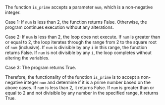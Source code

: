 The function `is_prime` accepts a parameter `num`, which is a non-negative integer. 

Case 1: If `num` is less than 2, the function returns False. Otherwise, the program continues execution without any alterations.

Case 2: If `num` is less than 2, the loop does not execute. If `num` is greater than or equal to 2, the loop iterates through the range from 2 to the square root of `num` (inclusive). If `num` is divisible by any `i` in this range, the function returns False. If `num` is not divisible by any `i`, the loop completes without altering the variables.

Case 3: The program returns True.

Therefore, the functionality of the function `is_prime` is to accept a non-negative integer `num` and determine if it is a prime number based on the above cases. If `num` is less than 2, it returns False. If `num` is greater than or equal to 2 and not divisible by any number in the specified range, it returns True.